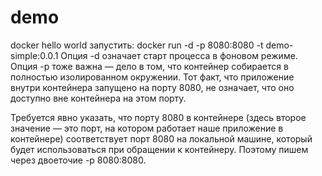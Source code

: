 # demo
docker hello world
запустить:
docker run -d -p 8080:8080 -t demo-simple:0.0.1
Опция -d означает старт процесса в фоновом режиме. 
Опция -p тоже важна — дело в том, что контейнер собирается в полностью изолированном окружении. 
Тот факт, что приложение внутри контейнера запущено на порту 8080, не означает, что оно доступно вне контейнера на этом порту.

Требуется явно указать, что порту 8080 в контейнере (здесь второе значение — это порт, на котором работает наше приложение в контейнере) соответствует порт 8080 на локальной машине, который будет использоваться при обращении к контейнеру.
Поэтому пишем через двоеточие -p 8080:8080.
